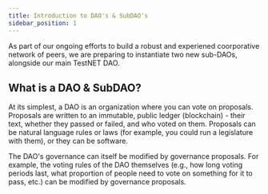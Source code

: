 ```yaml
---
title: Introduction to DAO's & SubDAO's
sidebar_position: 1
---
```

As part of our ongoing efforts to build a robust and experiened coorporative network of peers, we are preparing to instantiate two new sub-DAOs, alongside our main TestNET DAO.

## What is a DAO & SubDAO?
At its simplest, a DAO is an organization where you can vote on proposals. Proposals are written to an immutable, public ledger (blockchain) - their text, whether they passed or failed, and who voted on them. Proposals can be natural language rules or laws (for example, you could run a legislature with them), or they can be software.

The DAO's governance can itself be modified by governance proposals. For example, the voting rules of the DAO themselves (e.g., how long voting periods last, what proportion of people need to vote on something for it to pass, etc.) can be modified by governance proposals.

